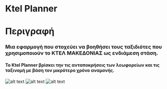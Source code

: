 # Ktel Planner
# Περιγραφή 
### Μια εφαρμογή που στοχεύει να βοηθήσει τους ταξιδιότες που χρησιμοποιούν το ΚΤΕΛ ΜΑΚΕΔΟΝΙΑΣ ως ενδιάμεση στάση.
#### Το Ktel Planner βρίσκει την τις ανταποκρήσεις των λεωφορείων και τις ταξινομή με βάση τον μικρότερο χρόνο αναμονής.


![alt text](https://github.com/Kgewrg/ktel-planner/Description_images/image1.png "Αρχική σελιδα")
![alt text](https://github.com/Kgewrg/ktel-planner/Description_images/image2.png "Επιλογή ταξιδιού")
![alt text](https://github.com/Kgewrg/ktel-planner/Description_images/image3.png "Σελίδα αποτελεσμάτων")
